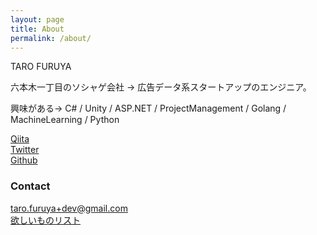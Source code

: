 ```yaml
---
layout: page
title: About
permalink: /about/
---
```


TARO FURUYA

六本木一丁目のソシャゲ会社 → 広告データ系スタートアップのエンジニア。

興味がある→ C# / Unity / ASP.NET / ProjectManagement / Golang / MachineLearning / Python

[Qiita](http://qiita.com/t_furuya)  
[Twitter](https://twitter.com/taross__f)  
[Github](https://github.com/taross-f)  

### Contact

[taro.furuya+dev@gmail.com](mailto:taro.furuya+dev@gmail.com)  
[欲しいものリスト](http://amzn.asia/exmrAyt)
